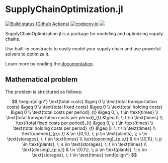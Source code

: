 # SupplyChainOptimization.jl

[![Build status (Github Actions)](https://github.com/SupplyChef/SupplyChainOptimization.jl/workflows/CI/badge.svg)](https://github.com/SupplyChef/SupplyChainOptimization.jl/actions)
[![codecov.io](http://codecov.io/github/SupplyChef/SupplyChainOptimization.jl/coverage.svg?branch=main)](http://codecov.io/github/SupplyChef/SupplyChainOptimization.jl?branch=main)
[![](https://img.shields.io/badge/docs-latest-blue.svg)](https://SupplyChef.github.io/SupplyChainOptimization.jl/dev)

SupplyChainOptimization.jl is a package for modeling and optimizing supply chains. 

Use built-in constructs to easily model your supply chain and use powerful solvers to optimize it.

Learn more by reading the [documentation](https://SupplyChef.github.io/SupplyChainOptimization.jl/dev).

## Mathematical problem

The problem is structured as follows:

$$
\begin{align*}
\text{total costs} &\geq 0 \\
\text{total transportation costs} &\geq 0 \\
\text{total fixed costs} &\geq 0 \\
\text{total holding costs} &\geq 0 \\
\text{total costs per period}_{t} &\geq 0, \; t \in \text{times} \\
\text{total transportation costs per period}_{t} &\geq 0, \; t \in \text{times} \\
\text{total fixed costs per period}_{t} &\geq 0, \; t \in \text{times} \\
\text{total holding costs per period}_{t} &\geq 0, \; t \in \text{times} \\
\text{opened}_{p,s,t} & \in \{0,1\}, \; p \in \text{plants}, \; s \in \text{storages}, \; t \in \text{times} \\
\text{opening}_{p,s,t} & \in \{0,1\}, \; p \in \text{plants}, \; s \in \text{storages}, \; t \in \text{times} \\
\text{closing}_{p,s,t} & \in \{0,1\}, \; p \in \text{plants}, \; s \in \text{storages}, \; t \in \text{times}
\end{align*}
$$